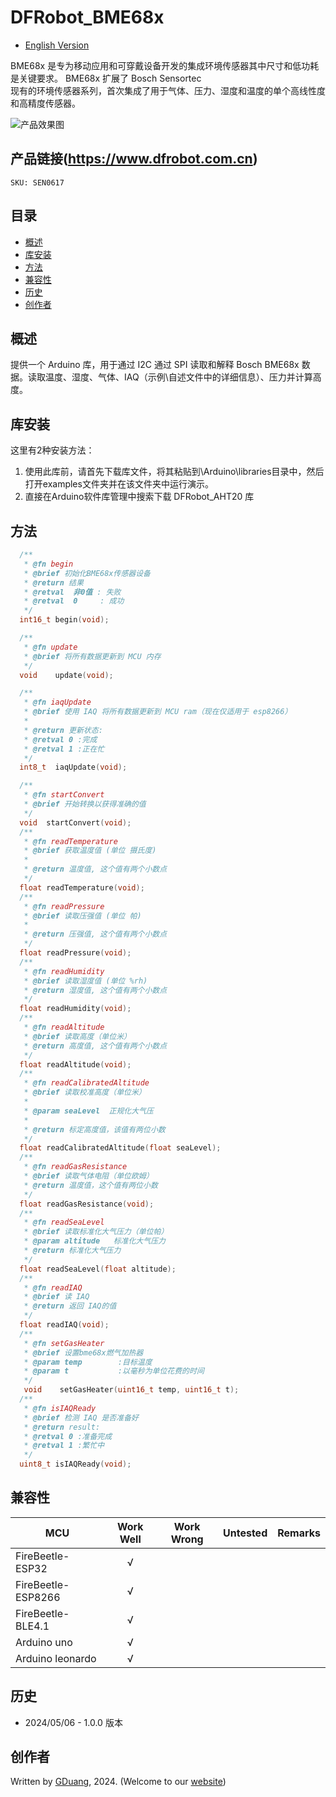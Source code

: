 # DFRobot_BME68x

* [English Version](./README.md)

BME68x 是专为移动应用和可穿戴设备开发的集成环境传感器其中尺寸和低功耗是关键要求。 BME68x 扩展了 Bosch Sensortec <br>
现有的环境传感器系列，首次集成了用于气体、压力、湿度和温度的单个高线性度和高精度传感器。<br>

![产品效果图](./resources/images/SEN0617.png) 

## 产品链接(https://www.dfrobot.com.cn)
    SKU: SEN0617

## 目录

  * [概述](#概述)
  * [库安装](#库安装)
  * [方法](#方法)
  * [兼容性](#兼容性)
  * [历史](#历史)
  * [创作者](#创作者)

## 概述

提供一个 Arduino 库，用于通过 I2C 通过 SPI 读取和解释 Bosch BME68x 数据。读取温度、湿度、气体、IAQ（示例\自述文件中的详细信息）、压力并计算高度。

## 库安装

这里有2种安装方法：
1. 使用此库前，请首先下载库文件，将其粘贴到\Arduino\libraries目录中，然后打开examples文件夹并在该文件夹中运行演示。
2. 直接在Arduino软件库管理中搜索下载 DFRobot_AHT20 库


## 方法
```C++
  /**
   * @fn begin
   * @brief 初始化BME68x传感器设备
   * @return 结果
   * @retval  非0值 : 失败
   * @retval  0     : 成功
   */
  int16_t begin(void);

  /**
   * @fn update
   * @brief 将所有数据更新到 MCU 内存
   */
  void    update(void);

  /**
   * @fn iaqUpdate
   * @brief 使用 IAQ 将所有数据更新到 MCU ram（现在仅适用于 esp8266）
   *
   * @return 更新状态:
   * @retval 0 :完成
   * @retval 1 :正在忙
   */
  int8_t  iaqUpdate(void);

  /**
   * @fn startConvert
   * @brief 开始转换以获得准确的值
   */
  void  startConvert(void);
  /**
   * @fn readTemperature
   * @brief 获取温度值 (单位 摄氏度)
   *
   * @return 温度值, 这个值有两个小数点
   */
  float readTemperature(void);
  /**
   * @fn readPressure
   * @brief 读取压强值 (单位 帕)
   *
   * @return 压强值, 这个值有两个小数点
   */
  float readPressure(void);
  /**
   * @fn readHumidity
   * @brief 读取湿度值 (单位 %rh)
   * @return 湿度值, 这个值有两个小数点
   */
  float readHumidity(void);
  /**
   * @fn readAltitude
   * @brief 读取高度（单位米）
   * @return 高度值, 这个值有两个小数点
   */
  float readAltitude(void);
  /**
   * @fn readCalibratedAltitude
   * @brief 读取校准高度（单位米）
   *
   * @param seaLevel  正规化大气压
   *
   * @return 标定高度值，该值有两位小数
   */
  float readCalibratedAltitude(float seaLevel);
  /**
   * @fn readGasResistance
   * @brief 读取气体电阻（单位欧姆）
   * @return 温度值，这个值有两位小数
   */
  float readGasResistance(void);
  /**
   * @fn readSeaLevel
   * @brief 读取标准化大气压力（单位帕）
   * @param altitude   标准化大气压力
   * @return 标准化大气压力
   */
  float readSeaLevel(float altitude);
  /**
   * @fn readIAQ
   * @brief 读 IAQ
   * @return 返回 IAQ的值
   */
  float readIAQ(void);
  /**
   * @fn setGasHeater
   * @brief 设置bme68x燃气加热器
   * @param temp        :目标温度
   * @param t           :以毫秒为单位花费的时间
   */
   void    setGasHeater(uint16_t temp, uint16_t t);
  /**
   * @fn isIAQReady
   * @brief 检测 IAQ 是否准备好
   * @return result:
   * @retval 0 :准备完成
   * @retval 1 :繁忙中
   */
  uint8_t isIAQReady(void);

```

## 兼容性

MCU                | Work Well | Work Wrong | Untested  | Remarks
------------------ | :----------: | :----------: | :---------: | -----
FireBeetle-ESP32  |      √       |             |            | 
FireBeetle-ESP8266  |      √       |             |            | 
FireBeetle-BLE4.1 |       √      |             |            | 
Arduino uno |       √      |             |            | 
Arduino leonardo |      √       |             |            | 

## 历史
- 2024/05/06 - 1.0.0 版本

## 创作者

Written by [GDuang](yonglei.ren@dfrobot.com), 2024. (Welcome to our [website](https://www.dfrobot.com/))





